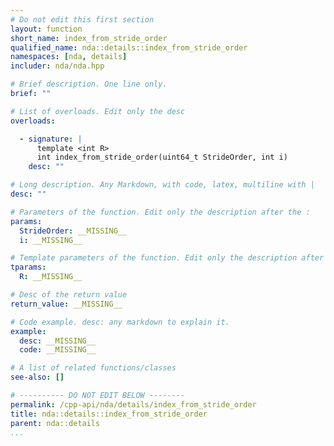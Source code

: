 ```yaml
---
# Do not edit this first section
layout: function
short_name: index_from_stride_order
qualified_name: nda::details::index_from_stride_order
namespaces: [nda, details]
includer: nda/nda.hpp

# Brief description. One line only.
brief: ""

# List of overloads. Edit only the desc
overloads:

  - signature: |
      template <int R>
      int index_from_stride_order(uint64_t StrideOrder, int i)
    desc: ""

# Long description. Any Markdown, with code, latex, multiline with |
desc: ""

# Parameters of the function. Edit only the description after the :
params:
  StrideOrder: __MISSING__
  i: __MISSING__

# Template parameters of the function. Edit only the description after the :
tparams:
  R: __MISSING__

# Desc of the return value
return_value: __MISSING__

# Code example. desc: any markdown to explain it.
example:
  desc: __MISSING__
  code: __MISSING__

# A list of related functions/classes
see-also: []

# ---------- DO NOT EDIT BELOW --------
permalink: /cpp-api/nda/details/index_from_stride_order
title: nda::details::index_from_stride_order
parent: nda::details
...
```



